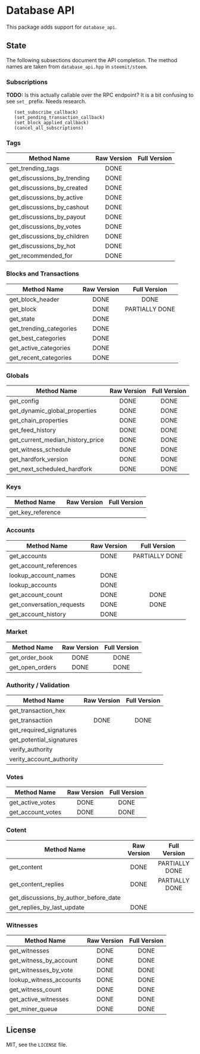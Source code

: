 # Database API

This package adds support for `database_api`.

## State

The following subsections document the API completion. The method names
are taken from `database_api.hpp` in `steemit/steem`.

### Subscriptions

**TODO:** Is this actually callable over the RPC endpoint?
It is a bit confusing to see `set_` prefix. Needs research.

```
   (set_subscribe_callback)
   (set_pending_transaction_callback)
   (set_block_applied_callback)
   (cancel_all_subscriptions)
```

### Tags

| Method Name                 | Raw Version | Full Version |
| --------------------------- |:-----------:|:------------:|
| get_trending_tags           | DONE        |              |
| get_discussions_by_trending | DONE        |              |
| get_discussions_by_created  | DONE        |              |
| get_discussions_by_active   | DONE        |              |
| get_discussions_by_cashout  | DONE        |              |
| get_discussions_by_payout   | DONE        |              |
| get_discussions_by_votes    | DONE        |              |
| get_discussions_by_children | DONE        |              |
| get_discussions_by_hot      | DONE        |              |
| get_recommended_for         | DONE        |              |

### Blocks and Transactions

| Method Name             | Raw Version | Full Version   |
| ----------------------- |:-----------:|:--------------:|
| get_block_header        | DONE        | DONE           |
| get_block               | DONE        | PARTIALLY DONE |
| get_state               | DONE        |                |
| get_trending_categories | DONE        |                |
| get_best_categories     | DONE        |                |
| get_active_categories   | DONE        |                |
| get_recent_categories   | DONE        |                |

### Globals

| Method Name                      | Raw Version | Full Version   |
| -------------------------------- |:-----------:|:--------------:|
| get_config                       | DONE        | DONE           |
| get_dynamic_global_properties    | DONE        | DONE           |
| get_chain_properties             | DONE        | DONE           |
| get_feed_history                 | DONE        | DONE           |
| get_current_median_history_price | DONE        | DONE           |
| get_witness_schedule             | DONE        | DONE           |
| get_hardfork_version             | DONE        | DONE           |
| get_next_scheduled_hardfork      | DONE        | DONE           |

### Keys

| Method Name       | Raw Version | Full Version |
| ----------------- |:-----------:|:------------:|
| get_key_reference |             |              |

### Accounts

| Method Name               | Raw Version | Full Version   |
| ------------------------- |:-----------:|:--------------:|
| get_accounts              | DONE        | PARTIALLY DONE |
| get_account_references    |             |                |
| lookup_account_names      | DONE        |                |
| lookup_accounts           | DONE        |                |
| get_account_count         | DONE        | DONE           |
| get_conversation_requests | DONE        | DONE           |
| get_account_history       | DONE        |                |

### Market

| Method Name     | Raw Version | Full Version |
| --------------- |:-----------:|:------------:|
| get_order_book  | DONE        | DONE         |
| get_open_orders | DONE        | DONE         |

### Authority / Validation

| Method Name              | Raw Version | Full Version |
| ------------------------ |:-----------:|:------------:|
| get_transaction_hex      |             |              |
| get_transaction          | DONE        | DONE         |
| get_required_signatures  |             |              |
| get_potential_signatures |             |              |
| verify_authority         |             |              |
| verity_account_authority |             |              |

### Votes

| Method Name       | Raw Version | Full Version |
| ----------------- |:-----------:|:------------:|
| get_active_votes  | DONE        | DONE         |
| get_account_votes | DONE        | DONE         |

### Cotent

| Method Name                           | Raw Version | Full Version   |
| ------------------------------------- |:-----------:|:--------------:|
| get_content                           | DONE        | PARTIALLY DONE |
| get_content_replies                   | DONE        | PARTIALLY DONE |
| get_discussions_by_author_before_date |             |                |
| get_replies_by_last_update            | DONE        |                |

### Witnesses

| Method Name             | Raw Version | Full Version |
| ----------------------- |:-----------:|:------------:|
| get_witnesses           | DONE        | DONE         |
| get_witness_by_account  | DONE        | DONE         |
| get_witnesses_by_vote   | DONE        | DONE         |
| lookup_witness_accounts | DONE        | DONE         |
| get_witness_count       | DONE        | DONE         |
| get_active_witnesses    | DONE        | DONE         |
| get_miner_queue         | DONE        | DONE         |

## License

MIT, see the `LICENSE` file.
